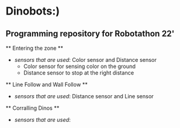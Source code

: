 # Dinobots:)
## Programming repository for Robotathon 22'

** Entering the zone **
- *sensors that are used*: Color sensor and Distance sensor
  - Color sensor for sensing color on the ground
  - Distance sensor to stop at the right distance

** Line Follow and Wall Follow **
- *sensors that are used*: Distance sensor and Line sensor

** Corralling Dinos **
- *sensors that are used*: 
